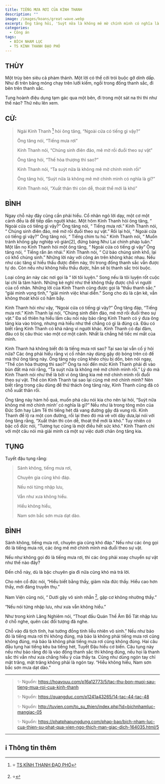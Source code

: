 ```yaml
---
title: TIẾNG MƯA RƠI CỦA KÍNH THANH
description: ""
image: /images/koans/great-wave.webp
excerpt: Ông tăng hỏi, 'Suýt nữa là không mê mờ chính mình có nghĩa là gì?'. Kính Thanh nói, 'Xuất thân thì còn dễ, thoát thể mới là khó'
categories:
  - Công án
tags:
  - BÍCH NHAM LỤC
  - TS KÍNH THANH ĐẠO PHÓ
---
```


## THÙY

Một trùy bèn siêu cả phàm thánh. Một lời có thể cởi trói buộc gỡ dính dấp. Như đi trên băng mỏng chạy trên lưỡi kiếm, ngồi trong đống thanh sắc, đi bên trên thanh sắc.

Tung hoành điệu dụng tạm gác qua một bên, đi trong một sát na thì thì như thế nào? Thử nêu lên xem.

## CỬ:

> Ngài Kính Thanh [^1] hỏi ông tăng, “Ngoài cửa có tiếng gì vậy?”
>
> Ông tăng nói, “Tiếng mưa rơi”
>
> Kính Thanh nói, “Chúng sinh điên đảo, mê mờ rồi đuổi theo sự vật”
>
> Ông tăng hỏi, “Thế hòa thượng thì sao?”
>
> Kính Thanh nói, “Ta suýt nữa là không mê mờ chính mình rồi”
>
> Ông tăng hỏi, “Suýt nữa là không mê mờ chính mình có nghĩa là gì?”
>
> Kính Thanh nói, “Xuất thân thì còn dễ, thoát thể mới là khó”

## BÌNH

Ngay chỗ này đây cũng cần phải hiểu. Cổ nhân ngỏ lời dạy, một cơ một cảnh đều là để tiếp dẫn người khác. Một hôm Kính Thanh hỏi ông tăng, “ Ngoài cửa có tiếng gì vậy?” Ông tăng nói, “ Tiếng mưa rơi.” Kính Thanh nói, “ Chúng sinh điên đảo, mê mờ rồi đuổi theo sự vật.” Rồi lại hỏi, “ Ngoài cửa có tiếng gì vậy?” Ông tăng nói, “ Tiếng chim tu hú.” Kính Thanh nói, “ Muốn tránh không gây nghiệp vô gián[2], đừng báng Như Lai chính pháp luân.” Một lần nọ Kính Thanh hỏi một ông tăng, “ Ngoài cửa có tiếng gì vậy” Ông tăng nói, “ Tiếng rắn ăn nhái.” Kính Thanh nói, “ Cứ bảo chúng sinh khổ, lại có khổ chúng sinh.” Những lời này với công án trên không khác nhau. Nếu như các tăng sĩ hiểu thấu được điểm này, thì trong đống thanh sắc vẫn được tự do. Còn nếu như không hiểu thấu được, hẳn sẽ bị thanh sắc trói buộc.

Loại công án này các nơi gọi là “ lời tôi luyện.” Song nếu là tôi luyện rốt cuộc lại chỉ là tâm hành. Những kẻ nghĩ như thế không thấy được chỗ vì người của cổ nhân. Những lời của Kính Thanh cũng được gọi là “thấu thanh sắc.” “giải minh vọng tình,” “giải minh việc khai diễn.” Song cho dù là cặn kẽ, vẫn không thoát khỏi có hầm bẫy.

Kính Thanh hỏi như vậy, “Ngoài cửa có tiếng gì vậy?” Ông tăng đáp, “Tiếng mưa rơi.” Kính Thanh lại nói, “Chúng sinh điên đảo, mê mờ rồi đuổi theo sự vật.” Đa số thiên hạ hiểu lầm câu nói này bảo rằng Kính Thanh có ý đưa ông tăng kia vào tròng, nhưng mà hiểu như thế chẳng có gì là đúng cả. Đâu có biết rằng Kính Thanh có khả năng vì người khác. Kính Thanh có đại đãm, đâu có bị câu thúc vào một cơ một cảnh. Nhất là chẳng hề tiếc mí mắt của mình.

Kính Thanh há không biết đó là tiếng mưa rơi sao? Tại sao lại vẫn cố ý hỏi nữa? Các ông phải hiểu rằng vị cổ nhân này dùng gậy dò bóng trên cỏ để mà thử ông tăng này. Ông tăng này cũng khéo chịu bị dồn, bèn nói ngay, “Thế còn hòa thượng thì sao?” Ông ta nói đến mức Kính Thanh phải đi vào bùn đất mà nói rằng, “Ta suýt nữa là không mê mờ chính mình rồi.” Lý do mà Kính Thanh nói như thế là bởi vì ông tăng kia mê mờ chính mình rồi đuổi theo sự vật. Thế còn Kính Thanh tại sao lại cũng mê mờ chính mình? Nên biết rằng trong câu dùng để thử thách ông tăng này, Kính Thanh cũng đã có chỗ xuất thân rồi.

Ông tăng này hàm hồ quá, muốn phá câu nói kia cho nên lại hỏi, “Suýt nữa không mê mờ chính mình’ có nghĩa là gì?” Nếu như là trong tông môn của Đức Sơn hay Lâm Tế thì tiếng hét đã vang đường gậy đã vung rồi. Kính Thanh để lộ ra một con đường, rồi lại theo đó mà vẽ vời dây dưa,lại nói với ông tăng rằng, “Xuất thân thì còn dễ, thoát thể mới là khó.” Tuy nhiên có bậc cổ đức nói, “Tương tục cũng là một điều hết sức khó.” Kính Thanh chỉ với một câu nói mà giải minh cả một sự việc dưới chân ông tăng kia.

## TỤNG

Tuyết đậu tụng rằng:

> Sảnh không, tiếng mưa rơi,
>
> Chuyên gia cũng khó đáp.
>
> Nếu nói từng nhập lưu,
>
> Vẫn như xưa không hiểu.
>
> Hiểu không hiểu,
>
> Nam sơn bắc sơn mưa dạt dào.

## BÌNH

Sảnh không, tiếng mưa rơi, chuyên gia cũng khó đáp.” Nếu như các ông gọi đó là tiếng mưa rơi, các ông mê mờ chính mình mà đuổi theo sự vật.

Nếu như không gọi đó là tiếng mưa rơi, thì các ông phải xoay chuyển sự vật như thế nào đây?

Đến chỗ này, dù là bậc chuyên gia đi nữa cũng khó mà trả lời.

Cho nên cổ đức nói, “Hiểu biết bằng thầy, giảm nữa đức thầy. Hiểu cao hơn thầy, mới đáng truyền thụ.”

Nam Viện cũng nói, “ Dưới gậy vô sinh nhẫn [^3], gặp cơ không nhường thầy.”

“Nếu nói từng nhập lưu, như xưa vẫn không hiểu.”

Như trong kinh Lăng Nghiêm nói, “Thoạt đầu Quán Thế Âm Bồ Tát nhập lưu ở chỗ nghe, quên các đối tượng đã nghe.

Chỗ vào đã tịch tĩnh, hai tướng đồng tính liễu nhiên vô sinh.” Nếu như bảo đó là tiếng mưa rơi thì không đúng, mà bảo là không phải tiếng mưa rơi cũng không đúng, mà bảo là không phải tiếng mưa rơi cũng không đúng. Hai câu đầu tụng hai tiếng kêu ba tiếng hét, Tuyết Đậu hiểu cơ biến. Câu tụng này nếu như bảo rằng đó là vào đống thanh sắc thì không đúng, nếu họi là thanh sắc thì vẫn như xưa chẳng hiểu ý của thầy ta. Cũng như dùng ngón tay chỉ mặt trăng, mặt trăng không phải là ngón tay. “Hiểu không hiểu, Nam sơn bắc sơn mưa dạt dào.”

<hr class="blog-rule" />

> ✨ Nguồn: https://hoavouu.com/p16a12773/5/tac-thu-bon-muoi-sau-tieng-mua-roi-cua-kinh-thanh
>
> ✨ Nguồn: https://quangduc.com/p1241a43265/14-tac-44-tac-48
>
> ✨ Nguồn: http://tuvien.com/to_su_thien/index.php?id=bichnhamluc-mangiac-05
>
> ✨ Nguồn: https://phatphapungdung.com/phap-bao/bich-nham-luc-cua-thien-su-phat-qua-vien-ngo-thich-man-giac-dich-164035.html/5

<hr class="blog-rule" />

## ℹ️ Thông tin thêm

[^1]: ⭐️ <a href="https://blog.phapthihoi.org/gt-member/ts-kinh-thanh-dao-pho/" target="_blank">TS KÍNH THANH ĐẠO PHÓ</a>

[^3]: ⭐️
